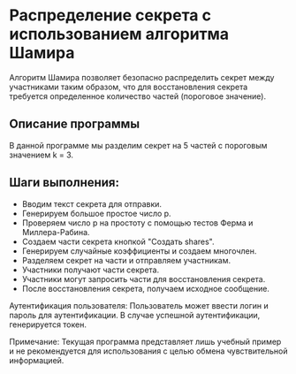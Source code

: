 # Распределение секрета с использованием алгоритма Шамира
Алгоритм Шамира позволяет безопасно распределить секрет между участниками таким образом, что для восстановления секрета требуется определенное количество частей (пороговое значение).

## Описание программы
В данной программе мы разделим секрет на 5 частей с пороговым значением k = 3.

## Шаги выполнения:
+ Вводим текст секрета для отправки.
+ Генерируем большое простое число p.
+ Проверяем число p на простоту с помощью тестов Ферма и Миллера-Рабина.
+ Создаем части секрета кнопкой "Создать shares".
+ Генерируем случайные коэффициенты и создаем многочлен.
+ Разделяем секрет на части и отправляем участникам.
+ Участники получают части секрета.
+ Участники могут запросить части для восстановления секрета.
+ После восстановления секрета, получаем исходное сообщение.

Аутентификация пользователя:
Пользователь может ввести логин и пароль для аутентификации.
В случае успешной аутентификации, генерируется токен.

Примечание: Текущая программа представляет лишь учебный пример и не рекомендуется для использования с целью обмена чувствительной информацией.
